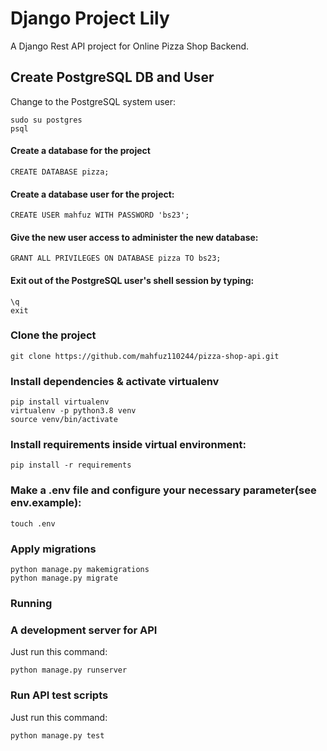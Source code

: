 # Django Project Lily

A Django Rest API project for Online Pizza Shop Backend.

## Create PostgreSQL DB and User

Change to the PostgreSQL system user:
```
sudo su postgres
psql
```

#### Create a database for the project

```
CREATE DATABASE pizza;
```

#### Create a database user for the project:

```
CREATE USER mahfuz WITH PASSWORD 'bs23';
```

#### Give the new user access to administer the new database:

```
GRANT ALL PRIVILEGES ON DATABASE pizza TO bs23;
```

#### Exit out of the PostgreSQL user's shell session by typing:

```
\q
exit
```

### Clone the project

```
git clone https://github.com/mahfuz110244/pizza-shop-api.git
```

### Install dependencies & activate virtualenv

```
pip install virtualenv
virtualenv -p python3.8 venv
source venv/bin/activate
```


### Install requirements inside virtual environment:
```
pip install -r requirements
```

### Make a .env file and configure your necessary parameter(see env.example):

```
touch .env
```


### Apply migrations

```
python manage.py makemigrations
python manage.py migrate
```

### Running

### A development server for API

Just run this command:

```
python manage.py runserver
```

### Run API test scripts

Just run this command:

```
python manage.py test
```